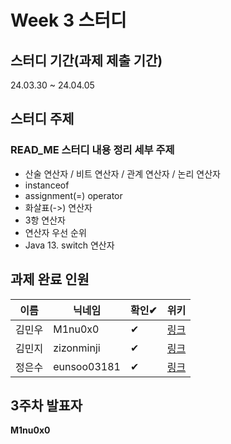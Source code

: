 # Week 3 스터디
## 스터디 기간(과제 제출 기간)
24.03.30 ~  24.04.05

## 스터디 주제
### READ_ME 스터디 내용 정리 세부 주제
- 산술 연산자 / 비트 연산자 / 관계 연산자 / 논리 연산자
- instanceof
- assignment(=) operator
- 화살표(->) 연산자
- 3항 연산자
- 연산자 우선 순위
- Java 13. switch 연산자

## 과제 완료 인원
|이름|닉네임|확인✔|위키|
|---|------|----|---|
|김민우|M1nu0x0|✔|[링크](/java/1st-study/assignment-3/M1nu0x0)|
|김민지|zizonminji|✔|[링크](/java/1st-study/assignment-3/zizonminji)|
|정은수|eunsoo03181|✔|[링크](/java/1st-study/assignment-3/eunsoo03181)|

## 3주차 발표자
**M1nu0x0**

